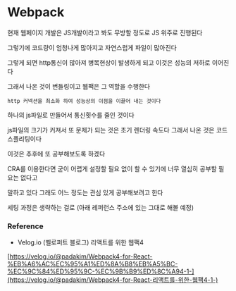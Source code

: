 # Webpack

현재 웹페이지 개발은 JS개발이라고 봐도 무방할 정도로 JS 위주로 진행된다

그렇기에 코드량이 엄청나게 많아지고 자연스럽게 파일이 많아진다

그렇게 되면 http통신이 많아져 병목현상이 발생하게 되고 이것은 성능의 저하로 이어진다

그래서 나온 것이 번들링이고 웹팩은 그 역할을 수행한다

```http 커넥션을 최소화 하여 성능상의 이점을 이끌어 내는 것이다```

하나의 js파일로 만들어서 통신횟수를 줄인 것이다

js파일의 크기가 커져서 또 문제가 되는 것은 초기 렌더링 속도다 그래서 나온 것은 코드스플리팅이다

이것은 추후에 또 공부해보도록 하겠다

CRA를 이용한다면 굳이 어렵게 설정할 필요 없이 할 수 있기에 너무 열심히 공부할 필요는 없다고

말하고 있다 그래도 어느 정도는 관심 있게 공부해보려고 한다

세팅 과정은 생략하는 걸로 (아래 레퍼런스 주소에 있는 그대로 해볼 예정)

### Reference

- Velog.io (벨로퍼트 블로그) 리액트를 위한 웹팩4

[https://velog.io/@padakim/Webpack4-for-React-%EB%A6%AC%EC%95%A1%ED%8A%B8%EB%A5%BC-%EC%9C%84%ED%95%9C-%EC%9B%B9%ED%8C%A94-1-](https://velog.io/@padakim/Webpack4-for-React-리액트를-위한-웹팩4-1-)